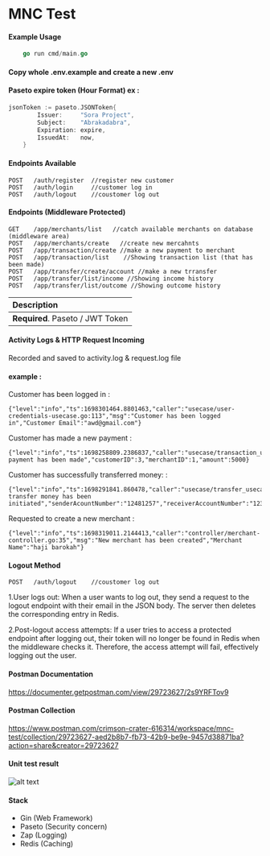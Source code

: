 
# MNC Test


#### Example Usage

```go
	go run cmd/main.go
```

#### Copy whole .env.example and create a new .env

#### Paseto expire token (Hour Format) ex :
```go
jsonToken := paseto.JSONToken{
		Issuer:     "Sora Project",
		Subject:    "Abrakadabra",
		Expiration: expire,
		IssuedAt:   now,
	}
```
#### Endpoints Available

```http
POST   /auth/register  //register new customer         
POST   /auth/login     //customer log in          
POST   /auth/logout    //coustomer log out         
```

#### Endpoints (Middleware Protected)
```http
GET    /app/merchants/list   //catch available merchants on database (middleware area)
POST   /app/merchants/create   //create new mercahnts 
POST   /app/transaction/create //make a new payment to merchant
POST   /app/transaction/list    //Showing transaction list (that has been made)
POST   /app/transfer/create/account //make a new trransfer 
POST   /app/transfer/list/income //Showing income history
POST   /app/transfer/list/outcome //Showing outcome history
```

| Description                |
| :------------------------- |
| **Required**. Paseto / JWT Token |

#### Activity Logs & HTTP Request Incoming
Recorded and saved to activity.log & request.log file
#### example :
Customer has been logged in :
```
{"level":"info","ts":1698301464.8801463,"caller":"usecase/user-credentials-usecase.go:113","msg":"Customer has been logged in","Customer Email":"awd@gmail.com"}
```
Customer has made a new payment :
```
{"level":"info","ts":1698258809.2386837,"caller":"usecase/transaction_usecase.go:35","msg":"A payment has been made","customerID":3,"merchantID":1,"amount":5000}
```
Customer has successfully transferred money: :
```
{"level":"info","ts":1698291841.860478,"caller":"usecase/transfer_usecase.go:43","msg":"Request transfer money has been initiated","senderAcountNumber":"12481257","receiverAccountNumber":"12371246","amount":10000}
```
Requested to create a new merchant :
```
{"level":"info","ts":1698319011.2144413,"caller":"controller/merchant-controller.go:35","msg":"New merchant has been created","Merchant Name":"haji barokah"}
```

#### Logout Method
```http
POST   /auth/logout    //coustomer log out  
```
1.User logs out: When a user wants to log out, they send a request to the logout endpoint with their email in the JSON body. The server then deletes the corresponding entry in Redis.

2.Post-logout access attempts: If a user tries to access a protected endpoint after logging out, their token will no longer be found in Redis when the middleware checks it. Therefore, the access attempt will fail, effectively logging out the user.

#### Postman Documentation
https://documenter.getpostman.com/view/29723627/2s9YRFTov9

#### Postman Collection
https://www.postman.com/crimson-crater-616314/workspace/mnc-test/collection/29723627-aed2b8b7-fb73-42b9-be9e-9457d38871ba?action=share&creator=29723627

#### Unit test result
![alt text](https://i.ibb.co/cFxrvLL/unit-test-res.jpg)

#### Stack
- Gin (Web Framework)
- Paseto (Security concern)
- Zap (Logging)
- Redis (Caching)